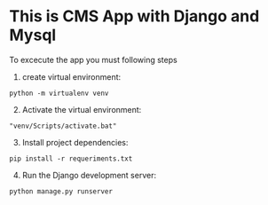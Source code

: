 # This is CMS App with Django and Mysql
To excecute the app you must following steps

1. create virtual environment:

```
python -m virtualenv venv
```

2.   Activate the virtual environment:
```
"venv/Scripts/activate.bat"
```
3.  Install project dependencies:
```
pip install -r requeriments.txt
```
4. Run the Django development server:
```
python manage.py runserver
```
